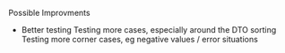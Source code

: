 Possible Improvments

- Better testing
    Testing more cases, especially around the DTO sorting
    Testing more corner cases, eg negative values / error situations